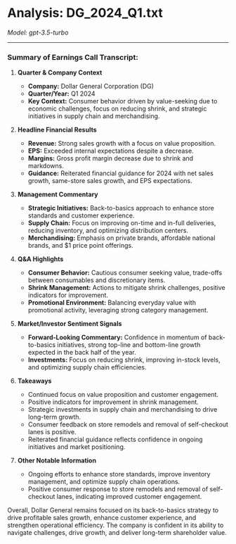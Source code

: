 # Analysis: DG_2024_Q1.txt

*Model: gpt-3.5-turbo*

---

### Summary of Earnings Call Transcript:

1. **Quarter & Company Context**
   - **Company:** Dollar General Corporation (DG)
   - **Quarter/Year:** Q1 2024
   - **Key Context:** Consumer behavior driven by value-seeking due to economic challenges, focus on reducing shrink, and strategic initiatives in supply chain and merchandising.

2. **Headline Financial Results**
   - **Revenue:** Strong sales growth with a focus on value proposition.
   - **EPS:** Exceeded internal expectations despite a decrease.
   - **Margins:** Gross profit margin decrease due to shrink and markdowns.
   - **Guidance:** Reiterated financial guidance for 2024 with net sales growth, same-store sales growth, and EPS expectations.

3. **Management Commentary**
   - **Strategic Initiatives:** Back-to-basics approach to enhance store standards and customer experience.
   - **Supply Chain:** Focus on improving on-time and in-full deliveries, reducing inventory, and optimizing distribution centers.
   - **Merchandising:** Emphasis on private brands, affordable national brands, and $1 price point offerings.

4. **Q&A Highlights**
   - **Consumer Behavior:** Cautious consumer seeking value, trade-offs between consumables and discretionary items.
   - **Shrink Management:** Actions to mitigate shrink challenges, positive indicators for improvement.
   - **Promotional Environment:** Balancing everyday value with promotional activity, leveraging strong category management.

5. **Market/Investor Sentiment Signals**
   - **Forward-Looking Commentary:** Confidence in momentum of back-to-basics initiatives, strong top-line and bottom-line growth expected in the back half of the year.
   - **Investments:** Focus on reducing shrink, improving in-stock levels, and optimizing supply chain efficiencies.

6. **Takeaways**
   - Continued focus on value proposition and customer engagement.
   - Positive indicators for improvement in shrink management.
   - Strategic investments in supply chain and merchandising to drive long-term growth.
   - Consumer feedback on store remodels and removal of self-checkout lanes is positive.
   - Reiterated financial guidance reflects confidence in ongoing initiatives and market positioning.

7. **Other Notable Information**
   - Ongoing efforts to enhance store standards, improve inventory management, and optimize supply chain operations.
   - Positive consumer response to store remodels and removal of self-checkout lanes, indicating improved customer engagement.

Overall, Dollar General remains focused on its back-to-basics strategy to drive profitable sales growth, enhance customer experience, and strengthen operational efficiency. The company is confident in its ability to navigate challenges, drive growth, and deliver long-term shareholder value.
